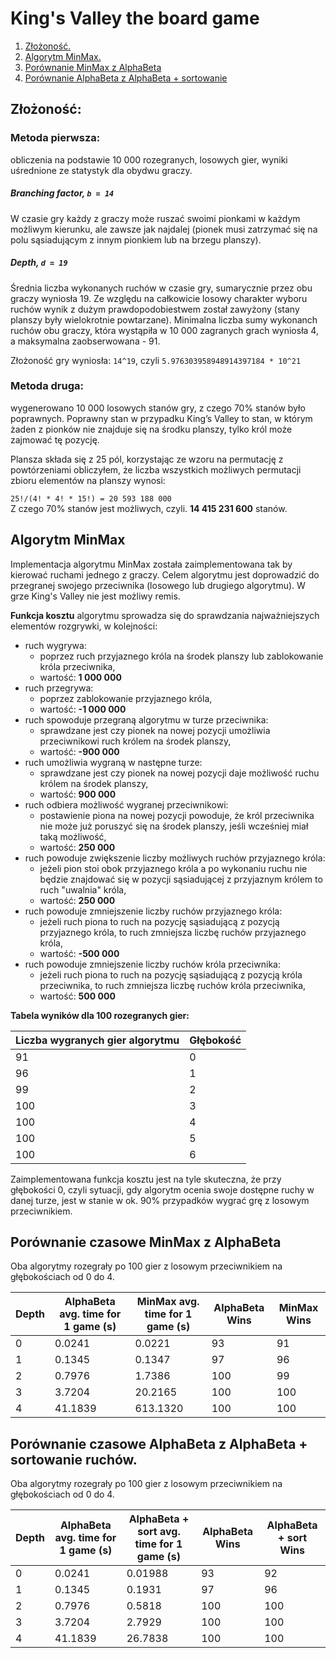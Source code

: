 # King's Valley the board game

1. <a href="#1">Złożoność.</a>
2. <a href="#2">Algorytm MinMax.</a>
3. <a href="#3">Porównanie MinMax z AlphaBeta</a>
3. <a href="#4">Porównanie AlphaBeta z AlphaBeta + sortowanie</a>


<div id="1"></div>

## Złożoność:

### Metoda pierwsza:
obliczenia na podstawie 10 000 rozegranych, losowych gier, wyniki uśrednione ze statystyk dla obydwu graczy.

##### Branching factor, `b = 14`  
W czasie gry każdy z graczy może ruszać swoimi pionkami w każdym możliwym kierunku, ale zawsze jak najdalej (pionek musi zatrzymać się na polu sąsiadującym z innym pionkiem lub na brzegu planszy).

##### Depth, `d = 19`  
Średnia liczba wykonanych ruchów w czasie gry, sumarycznie przez obu graczy wyniosła 19. Ze względu na całkowicie losowy charakter wyboru ruchów wynik z dużym prawdopodobiestwem został zawyżony (stany planszy były wielokrotnie powtarzane). Minimalna liczba sumy wykonanch ruchów obu graczy, która wystąpiła w 10 000 zagranych grach wyniosła 4, a maksymalna zaobserwowana - 91.

Złożoność gry wyniosła: `14^19`, czyli `5.976303958948914397184 * 10^21`


### Metoda druga:
wygenerowano 10 000 losowych stanów gry, z czego 70% stanów było poprawnych. Poprawny stan w przypadku King’s Valley to stan, w którym żaden z pionków nie znajduje się na środku planszy, tylko król może zajmować tę pozycję.

Plansza składa się z 25 pól, korzystając ze wzoru na permutację z powtórzeniami obliczyłem, że liczba wszystkich możliwych permutacji zbioru elementów na planszy wynosi:

`25!/(4! * 4! * 15!) = 20 593 188 000`  
Z czego 70% stanów jest możliwych, czyli. <b>14 415 231 600</b> stanów.

<div id="2"></div>

## Algorytm MinMax

Implementacja algorytmu MinMax została zaimplementowana tak by kierować ruchami jednego z graczy. Celem algorytmu jest doprowadzić do przegranej swojego przeciwnika (losowego lub drugiego algorytmu).
W grze King's Valley nie jest możliwy remis.

<b>Funkcja kosztu</b> algorytmu sprowadza się do sprawdzania najważniejszych elementów rozgrywki, w kolejności:
- ruch wygrywa:
  - poprzez ruch przyjaznego króla na środek planszy lub zablokowanie króla przeciwnika,
  - wartość: <b>1 000 000</b>
- ruch przegrywa:
  - poprzez zablokowanie przyjaznego króla,
  - wartość: <b>-1 000 000</b>
- ruch spowoduje przegraną algorytmu w turze przeciwnika:
  - sprawdzane jest czy pionek na nowej pozycji umożliwia przeciwnikowi ruch królem na środek planszy,
  - wartość: <b>-900 000</b>
- ruch umożliwia wygraną w następne turze:
  - sprawdzane jest czy pionek na nowej pozycji daje możliwość ruchu królem na środek planszy,
  - wartość: <b>900 000</b>
- ruch odbiera możliwość wygranej przeciwnikowi:
  - postawienie piona na nowej pozycji powoduje, że król przeciwnika nie może już poruszyć się na środek planszy, jeśli wcześniej miał taką możliwość,
  - wartość: <b>250 000</b>
- ruch powoduje zwiększenie liczby możliwych ruchów przyjaznego króla:
  - jeżeli pion stoi obok przyjaznego króla a po wykonaniu ruchu nie będzie znajdować się w pozycji sąsiadującej z przyjaznym królem to ruch "uwalnia" króla,
  - wartość: <b>250 000</b>
- ruch powoduje zmniejszenie liczby ruchów przyjaznego króla:
  - jeżeli ruch piona to ruch na pozycję sąsiadującą z pozycją przyjaznego króla, to ruch zmniejsza liczbę ruchów przyjaznego króla,
  - wartość: <b>-500 000</b>
- ruch powoduje zmniejszenie liczby ruchów króla przeciwnika:
  - jeżeli ruch piona to ruch na pozycję sąsiadującą z pozycją króla przeciwnika, to ruch zmniejsza liczbę ruchów króla przeciwnika,
  - wartość: <b>500 000</b>

<b>Tabela wyników dla 100 rozegranych gier:</b>

| Liczba wygranych gier algorytmu | Głębokość |
| ------------------------------- | --------- |
| 91                              | 0         |
| 96                              | 1         |
| 99                              | 2         |
| 100                             | 3         |
| 100                             | 4         |
| 100                             | 5         |
| 100                             | 6         |

Zaimplementowana funkcja kosztu jest na tyle skuteczna, że przy głębokości 0, czyli sytuacji, gdy algorytm ocenia swoje dostępne ruchy w danej turze,
jest w stanie w ok. 90% przypadków wygrać grę z losowym przeciwnikiem.

<div id="3"></div>

## Porównanie czasowe MinMax z AlphaBeta
Oba algorytmy rozegrały po 100 gier z losowym przeciwnikiem na głębokościach od 0 do 4.

| Depth | AlphaBeta avg. time for 1 game (s) | MinMax avg. time for 1 game (s) | AlphaBeta Wins | MinMax Wins |
|-------|---------------------------------|------------------------------------|--------------|-----------------|
| 0     | 0.0241                          | 0.0221                             | 93           | 91              |
| 1     | 0.1345                          | 0.1347                             | 97           | 96              |
| 2     | 0.7976                          | 1.7386                             | 100          | 99              |
| 3     | 3.7204                          | 20.2165                            | 100          | 100             |
| 4     | 41.1839                         | 613.1320                           | 100          | 100             |


<div id="4"></div>

## Porównanie czasowe AlphaBeta z AlphaBeta + sortowanie ruchów.
Oba algorytmy rozegrały po 100 gier z losowym przeciwnikiem na głębokościach od 0 do 4.

| Depth | AlphaBeta avg. time for 1 game (s) | AlphaBeta + sort avg. time for 1 game (s) | AlphaBeta Wins | AlphaBeta + sort Wins |
|-------|---------------------------------|----------------------------------------------|--------------|-------------------------|
| 0     | 0.0241                          | 0.01988                                      | 93           | 92                      |
| 1     | 0.1345                          | 0.1931                                       | 97           | 96                      |
| 2     | 0.7976                          | 0.5818                                       | 100          | 100                     |
| 3     | 3.7204                          | 2.7929                                       | 100          | 100                     |
| 4     | 41.1839                         | 26.7838                                      | 100          | 100                     |

